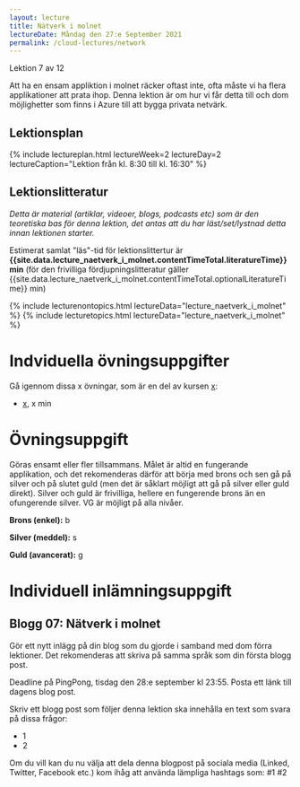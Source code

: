 ```yaml
---
layout: lecture
title: Nätverk i molnet
lectureDate: Måndag den 27:e September 2021
permalink: /cloud-lectures/network
---
```


Lektion 7 av 12

Att ha en ensam appliktion i molnet räcker oftast inte, ofta måste vi ha flera applikationer att prata ihop. Denna lektion är om hur vi får detta till och dom möjlighetter som finns i Azure till att bygga privata netvärk.

## Lektionsplan

{% include lectureplan.html lectureWeek=2 lectureDay=2 lectureCaption="Lektion från kl. 8:30 till kl. 16:30" %}

## Lektionslitteratur
*Detta är material (artiklar, videoer, blogs, podcasts etc) som är den teoretiska bas för denna lektion, det antas att du har läst/set/lystnad detta innan lektionen starter.*

Estimerat samlat "läs"-tid för lektionslittertur är **{{site.data.lecture_naetverk_i_molnet.contentTimeTotal.literatureTime}} min** (för den frivilliga fördjupningslitteratur gäller {{site.data.lecture_naetverk_i_molnet.contentTimeTotal.optionalLiteratureTime}} min)

{% include lecturenontopics.html lectureData="lecture_naetverk_i_molnet" %}
{% include lecturetopics.html lectureData="lecture_naetverk_i_molnet" %}

# Indviduella övningsuppgifter

Gå igennom dissa x övningar, som är en del av kursen [x](https://x):
* [x](x), x min

# Övningsuppgift

Göras ensamt eller fler tillsammans. Målet är altid en fungerande applikation, och det rekomenderas därför att börja med brons och sen gå på silver och på slutet guld (men det är såklart möjligt att gå på silver eller guld direkt). Silver och guld är frivilliga, hellere en fungerende brons än en ofungerende silver. VG är möjligt på alla nivåer.

**Brons (enkel):**
b

**Silver (meddel):**
s

**Guld (avancerat):**
g

# Individuell inlämningsuppgift
## Blogg 07: Nätverk i molnet

Gör ett nytt inlägg på din blog som du gjorde i samband med dom förra lektioner. Det rekomenderas att skriva på samma språk som din första blogg post.

Deadline på PingPong, tisdag den 28:e september kl 23:55. Posta ett länk till dagens blog post.

Skriv ett blogg post som följer denna lektion ska innehålla en text som svara på dissa frågor:
* 1
* 2

Om du vill kan du nu välja att dela denna blogpost på sociala media (Linked, Twitter, Facebook etc.) kom ihåg att använda lämpliga hashtags som: #1 #2